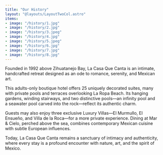 ```yaml
---
title: "Our History"
layout: "@layouts/LayoutTwoCol.astro"
items:
- image: "/history/1.jpg"
- image: "/history/2.jpg"
- image: "/history/3.jpeg"
- image: "/history/4.jpg"
- image: "/history/5.jpeg"
- image: "/history/6.jpg"
- image: "/history/7.jpg"
- image: "/history/8.jpg"
---
```


Founded in 1992 above Zihuatanejo Bay, La Casa Que Canta is an intimate, handcrafted retreat designed as an ode to romance, serenity, and Mexican art.  

This adults-only boutique hotel offers 25 uniquely decorated suites, many with private pools and terraces overlooking La Ropa Beach. Its hanging gardens, winding stairways, and two distinctive pools—an infinity pool and a seawater pool carved into the rock—reflect its authentic charm.  

Guests may also enjoy three exclusive Luxury Villas—El Murmullo, El Ensueño, and Villa de la Roca—for a more private experience. Dining at Mar & Cielo, perched above the sea, combines contemporary Mexican cuisine with subtle European influences.  

Today, La Casa Que Canta remains a sanctuary of intimacy and authenticity, where every stay is a profound encounter with nature, art, and the spirit of Mexico.  
